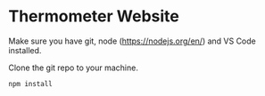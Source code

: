# Thermometer Website

Make sure you have git, node (https://nodejs.org/en/) and VS Code installed.

Clone the git repo to your machine.

```
npm install

```